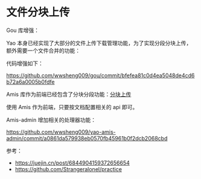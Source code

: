 # 文件分块上传

Gou 库增强：

Yao 本身已经实现了大部分的文件上传下载管理功能，为了实现分段分块上传，额外需要一个文件合并的功能：

代码增强如下：

https://github.com/wwsheng009/gou/commit/bfefea81c0d4ea5048de4cd6b72a6a0005b0fdfe

Amis 库作为前端已经包含了分块分段功能：[分块上传](https://aisuda.bce.baidu.com/amis/zh-CN/components/form/input-file#%E5%88%86%E5%9D%97%E4%B8%8A%E4%BC%A0)

使用 Amis 作为前端，只要按文档配置相关的 api 即可。

Amis-admin 增加相关的处理器功能：

https://github.com/wwsheng009/yao-amis-admin/commit/a0861da579938eb0570fb45961b0f2dcb2068cbd

参考：

- https://juejin.cn/post/6844904159372656654
- https://github.com/Strangeralonel/practice
